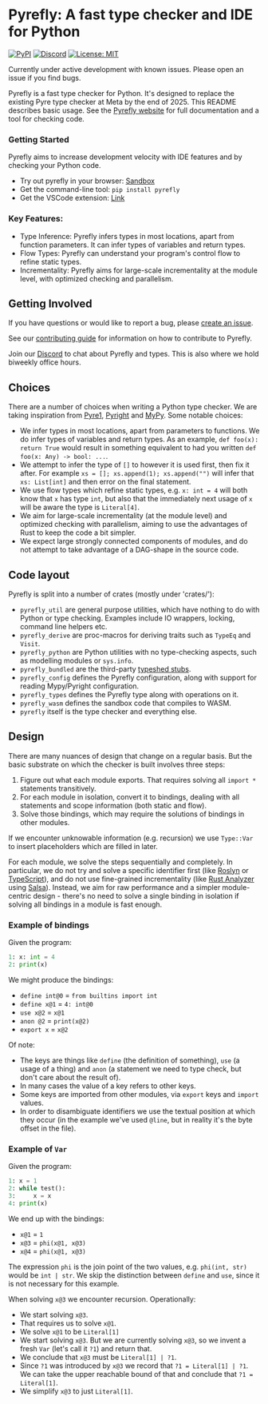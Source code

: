 # Pyrefly: A fast type checker and IDE for Python

[![PyPI](https://img.shields.io/pypi/v/pyrefly.svg?color=blue)](https://pypi.python.org/pypi/pyrefly)
[![Discord](https://img.shields.io/badge/Discord-%235865F2.svg?logo=discord&logoColor=white)](https://discord.gg/Cf7mFQtW7W)
[![License: MIT](https://img.shields.io/badge/License-MIT-blue.svg)](https://opensource.org/licenses/MIT)

Currently under active development with known issues. Please open an issue if
you find bugs.

Pyrefly is a fast type checker for Python. It's designed to replace the existing
Pyre type checker at Meta by the end of 2025. This README describes basic usage.
See the [Pyrefly website](https://pyrefly.org) for full documentation and a tool
for checking code.

### Getting Started

Pyrefly aims to increase development velocity with IDE features and by checking
your Python code.

- Try out pyrefly in your browser: [Sandbox](https://pyrefly.org/sandbox/)
- Get the command-line tool: `pip install pyrefly`
- Get the VSCode extension:
  [Link](https://marketplace.visualstudio.com/items?itemName=meta.pyrefly)

### Key Features:

- Type Inference: Pyrefly infers types in most locations, apart from function
  parameters. It can infer types of variables and return types.
- Flow Types: Pyrefly can understand your program's control flow to refine
  static types.
- Incrementality: Pyrefly aims for large-scale incrementality at the module
  level, with optimized checking and parallelism.

## Getting Involved

If you have questions or would like to report a bug, please
[create an issue](https://github.com/facebook/pyrefly/issues).

See our
[contributing guide](https://github.com/facebook/pyrefly/blob/main/CONTRIBUTING.md)
for information on how to contribute to Pyrefly.

Join our [Discord](https://discord.com/invite/Cf7mFQtW7W) to chat about Pyrefly
and types. This is also where we hold biweekly office hours.

## Choices

There are a number of choices when writing a Python type checker. We are taking
inspiration from [Pyre1](https://pyre-check.org/),
[Pyright](https://github.com/microsoft/pyright) and
[MyPy](https://mypy.readthedocs.io/en/stable/). Some notable choices:

- We infer types in most locations, apart from parameters to functions. We do
  infer types of variables and return types. As an example,
  `def foo(x): return True` would result in something equivalent to had you
  written `def foo(x: Any) -> bool: ...`.
- We attempt to infer the type of `[]` to however it is used first, then fix it
  after. For example `xs = []; xs.append(1); xs.append("")` will infer that
  `xs: List[int]` and then error on the final statement.
- We use flow types which refine static types, e.g. `x: int = 4` will both know
  that `x` has type `int`, but also that the immediately next usage of `x` will
  be aware the type is `Literal[4]`.
- We aim for large-scale incrementality (at the module level) and optimized
  checking with parallelism, aiming to use the advantages of Rust to keep the
  code a bit simpler.
- We expect large strongly connected components of modules, and do not attempt
  to take advantage of a DAG-shape in the source code.

## Code layout

Pyrefly is split into a number of crates (mostly under 'crates/'):

- `pyrefly_util` are general purpose utilities, which have nothing to do with
  Python or type checking. Examples include IO wrappers, locking, command line
  helpers etc.
- `pyrefly_derive` are proc-macros for deriving traits such as `TypeEq` and
  `Visit`.
- `pyrefly_python` are Python utilities with no type-checking aspects, such as
  modelling modules or `sys.info`.
- `pyrefly_bundled` are the third-party
  [typeshed stubs](https://github.com/python/typeshed).
- `pyrefly_config` defines the Pyrefly configuration, along with support for
  reading Mypy/Pyright configuration.
- `pyrefly_types` defines the Pyrefly type along with operations on it.
- `pyrefly_wasm` defines the sandbox code that compiles to WASM.
- `pyrefly` itself is the type checker and everything else.

## Design

There are many nuances of design that change on a regular basis. But the basic
substrate on which the checker is built involves three steps:

1. Figure out what each module exports. That requires solving all `import *`
   statements transitively.
2. For each module in isolation, convert it to bindings, dealing with all
   statements and scope information (both static and flow).
3. Solve those bindings, which may require the solutions of bindings in other
   modules.

If we encounter unknowable information (e.g. recursion) we use `Type::Var` to
insert placeholders which are filled in later.

For each module, we solve the steps sequentially and completely. In particular,
we do not try and solve a specific identifier first (like
[Roslyn](https://github.com/dotnet/roslyn) or
[TypeScript](https://www.typescriptlang.org/)), and do not use fine-grained
incrementality (like [Rust Analyzer](https://github.com/rust-lang/rust-analyzer)
using [Salsa](https://github.com/salsa-rs/salsa)). Instead, we aim for raw
performance and a simpler module-centric design - there's no need to solve a
single binding in isolation if solving all bindings in a module is fast enough.

### Example of bindings

Given the program:

```python
1: x: int = 4
2: print(x)
```

We might produce the bindings:

- `define int@0` = `from builtins import int`
- `define x@1` = `4: int@0`
- `use x@2` = `x@1`
- `anon @2` = `print(x@2)`
- `export x` = `x@2`

Of note:

- The keys are things like `define` (the definition of something), `use` (a
  usage of a thing) and `anon` (a statement we need to type check, but don't
  care about the result of).
- In many cases the value of a key refers to other keys.
- Some keys are imported from other modules, via `export` keys and `import`
  values.
- In order to disambiguate identifiers we use the textual position at which they
  occur (in the example we've used `@line`, but in reality it's the byte offset
  in the file).

### Example of `Var`

Given the program:

```python
1: x = 1
2: while test():
3:     x = x
4: print(x)
```

We end up with the bindings:

- `x@1` = `1`
- `x@3` = `phi(x@1, x@3)`
- `x@4` = `phi(x@1, x@3)`

The expression `phi` is the join point of the two values, e.g. `phi(int, str)`
would be `int | str`. We skip the distinction between `define` and `use`, since
it is not necessary for this example.

When solving `x@3` we encounter recursion. Operationally:

- We start solving `x@3`.
- That requires us to solve `x@1`.
- We solve `x@1` to be `Literal[1]`
- We start solving `x@3`. But we are currently solving `x@3`, so we invent a
  fresh `Var` (let's call it `?1`) and return that.
- We conclude that `x@3` must be `Literal[1] | ?1`.
- Since `?1` was introduced by `x@3` we record that `?1 = Literal[1] | ?1`. We
  can take the upper reachable bound of that and conclude that
  `?1 = Literal[1]`.
- We simplify `x@3` to just `Literal[1]`.
